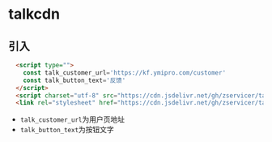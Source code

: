 # talkcdn

## 引入

```html
  <script type="">
    const talk_customer_url='https://kf.ymipro.com/customer'
    const talk_button_text='反馈'
  </script>
  <script charset="utf-8" src="https://cdn.jsdelivr.net/gh/zservicer/talkcdn@0.0.6/talk.js"></script>
  <link rel="stylesheet" href="https://cdn.jsdelivr.net/gh/zservicer/talkcdn@0.0.6/talk.css">
```

* `talk_customer_url`为用户页地址
* `talk_button_text`为按钮文字
